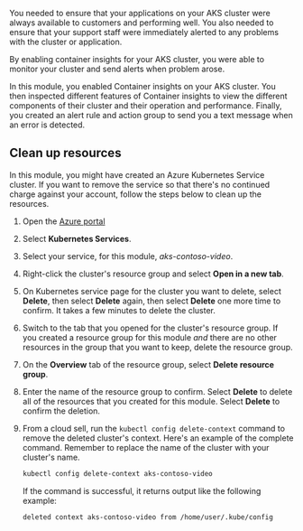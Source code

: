 You needed to ensure that your applications on your AKS cluster were always available to customers and performing well. You also needed to ensure that your support staff were immediately alerted to any problems with the cluster or application.

By enabling container insights for your AKS cluster, you were able to monitor your cluster and send alerts when problem arose.

In this module, you enabled Container insights on your AKS cluster. You then inspected different features of Container insights to view the different components of their cluster and their operation and performance. Finally, you created an alert rule and action group to send you a text message when an error is detected.  

## Clean up resources

In this module, you might have created an Azure Kubernetes Service cluster. If you want to remove the service so that there's no continued charge against your account, follow the steps below to clean up the resources.

1. Open the [Azure portal](https://portal.azure.com?azure-portal=true)

1. Select **Kubernetes Services**.

1. Select your service, for this module, *aks-contoso-video*.

1. Right-click the cluster's resource group and select **Open in a new tab**.

1. On Kubernetes service page for the cluster you want to delete, select **Delete**, then select **Delete** again, then select **Delete** one more time to confirm. It takes a few minutes to delete the cluster.

1. Switch to the tab that you opened for the cluster's resource group. If you created a resource group for this module *and* there are no other resources in the group that you want to keep, delete the resource group.

1. On the **Overview** tab of the resource group, select **Delete resource group**.

1. Enter the name of the resource group to confirm. Select **Delete** to delete all of the resources that you created for this module. Select **Delete** to confirm the deletion.

1. From a cloud sell, run the `kubectl config delete-context` command to remove the deleted cluster's context. Here's an example of the complete command. Remember to replace the name of the cluster with your cluster's name.

    ```bash
    kubectl config delete-context aks-contoso-video
    ```

    If the command is successful, it returns output like the following example:

    ```output
    deleted context aks-contoso-video from /home/user/.kube/config
    ```

